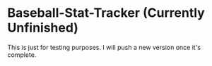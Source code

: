 # Baseball-Stat-Tracker (Currently Unfinished)
This is just for testing purposes. I will push a new version once it's complete.
